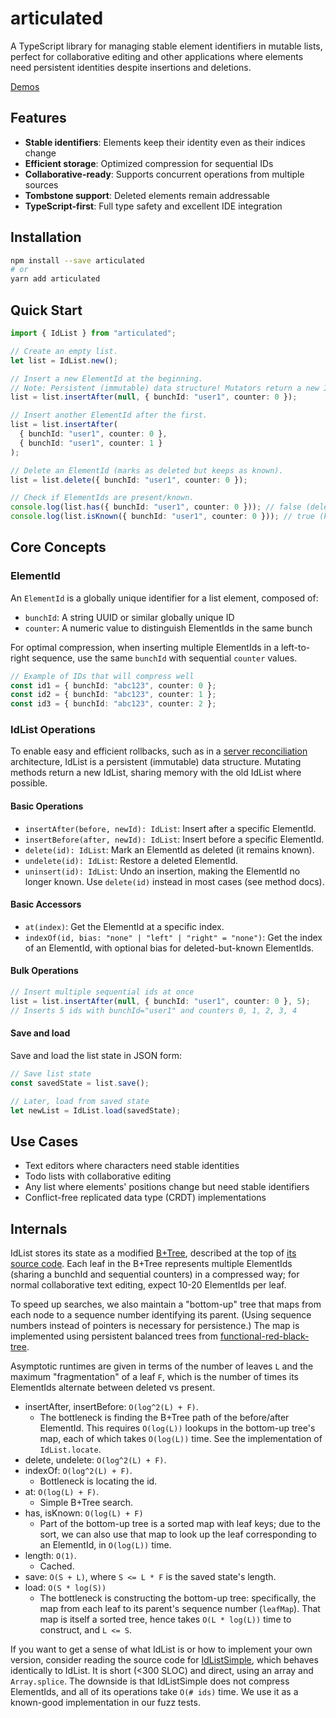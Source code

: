# articulated

A TypeScript library for managing stable element identifiers in mutable lists, perfect for collaborative editing and other applications where elements need persistent identities despite insertions and deletions.

[Demos](https://github.com/mweidner037/articulated-demos)

## Features

- **Stable identifiers**: Elements keep their identity even as their indices change
- **Efficient storage**: Optimized compression for sequential IDs
- **Collaborative-ready**: Supports concurrent operations from multiple sources
- **Tombstone support**: Deleted elements remain addressable
- **TypeScript-first**: Full type safety and excellent IDE integration

## Installation

```bash
npm install --save articulated
# or
yarn add articulated
```

## Quick Start

```typescript
import { IdList } from "articulated";

// Create an empty list.
let list = IdList.new();

// Insert a new ElementId at the beginning.
// Note: Persistent (immutable) data structure! Mutators return a new IdList.
list = list.insertAfter(null, { bunchId: "user1", counter: 0 });

// Insert another ElementId after the first.
list = list.insertAfter(
  { bunchId: "user1", counter: 0 },
  { bunchId: "user1", counter: 1 }
);

// Delete an ElementId (marks as deleted but keeps as known).
list = list.delete({ bunchId: "user1", counter: 0 });

// Check if ElementIds are present/known.
console.log(list.has({ bunchId: "user1", counter: 0 })); // false (deleted)
console.log(list.isKnown({ bunchId: "user1", counter: 0 })); // true (known but deleted)
```

## Core Concepts

### ElementId

An `ElementId` is a globally unique identifier for a list element, composed of:

- `bunchId`: A string UUID or similar globally unique ID
- `counter`: A numeric value to distinguish ElementIds in the same bunch

For optimal compression, when inserting multiple ElementIds in a left-to-right sequence, use the same `bunchId` with sequential `counter` values.

```typescript
// Example of IDs that will compress well
const id1 = { bunchId: "abc123", counter: 0 };
const id2 = { bunchId: "abc123", counter: 1 };
const id3 = { bunchId: "abc123", counter: 2 };
```

### IdList Operations

To enable easy and efficient rollbacks, such as in a [server reconciliation](https://mattweidner.com/2024/06/04/server-architectures.html#1-server-reconciliation) architecture, IdList is a persistent (immutable) data structure. Mutating methods return a new IdList, sharing memory with the old IdList where possible.

#### Basic Operations

- `insertAfter(before, newId): IdList`: Insert after a specific ElementId.
- `insertBefore(after, newId): IdList`: Insert before a specific ElementId.
- `delete(id): IdList`: Mark an ElementId as deleted (it remains known).
- `undelete(id): IdList`: Restore a deleted ElementId.
- `uninsert(id): IdList`: Undo an insertion, making the ElementId no longer known. Use `delete(id)` instead in most cases (see method docs).

#### Basic Accessors

- `at(index)`: Get the ElementId at a specific index.
- `indexOf(id, bias: "none" | "left" | "right" = "none")`: Get the index of an ElementId, with optional bias for deleted-but-known ElementIds.

#### Bulk Operations

```typescript
// Insert multiple sequential ids at once
list = list.insertAfter(null, { bunchId: "user1", counter: 0 }, 5);
// Inserts 5 ids with bunchId="user1" and counters 0, 1, 2, 3, 4
```

#### Save and load

Save and load the list state in JSON form:

```typescript
// Save list state
const savedState = list.save();

// Later, load from saved state
let newList = IdList.load(savedState);
```

## Use Cases

- Text editors where characters need stable identities
- Todo lists with collaborative editing
- Any list where elements' positions change but need stable identifiers
- Conflict-free replicated data type (CRDT) implementations

## Internals

IdList stores its state as a modified [B+Tree](https://en.wikipedia.org/wiki/B%2B_tree), described at the top of [its source code](./src/persistent_id_list.ts). Each leaf in the B+Tree represents multiple ElementIds (sharing a bunchId and sequential counters) in a compressed way; for normal collaborative text editing, expect 10-20 ElementIds per leaf.

To speed up searches, we also maintain a "bottom-up" tree that maps from each node to a sequence number identifying its parent. (Using sequence numbers instead of pointers is necessary for persistence.) The map is implemented using persistent balanced trees from [functional-red-black-tree](https://www.npmjs.com/package/functional-red-black-tree).

Asymptotic runtimes are given in terms of the number of leaves `L` and the maximum "fragmentation" of a leaf `F`, which is the number of times its ElementIds alternate between deleted vs present.

- insertAfter, insertBefore: `O(log^2(L) + F)`.
  - The bottleneck is finding the B+Tree path of the before/after ElementId. This requires `O(log(L))` lookups in the bottom-up tree's map, each of which takes `O(log(L))` time. See the implementation of `IdList.locate`.
- delete, undelete: `O(log^2(L) + F)`.
- indexOf: `O(log^2(L) + F)`.
  - Bottleneck is locating the id.
- at: `O(log(L) + F)`.
  - Simple B+Tree search.
- has, isKnown: `O(log(L) + F)`
  - Part of the bottom-up tree is a sorted map with leaf keys; due to the sort, we can also use that map to look up the leaf corresponding to an ElementId, in `O(log(L))` time.
- length: `O(1)`.
  - Cached.
- save: `O(S + L)`, where `S <= L * F` is the saved state's length.
- load: `O(S * log(S))`
  - The bottleneck is constructing the bottom-up tree: specifically, the map from each leaf to its parent's sequence number (`leafMap`). That map is itself a sorted tree, hence takes `O(L * log(L))` time to construct, and `L <= S`.

If you want to get a sense of what IdList is or how to implement your own version, consider reading the source code for [IdListSimple](./test/id_list_simple.ts), which behaves identically to IdList. It is short (<300 SLOC) and direct, using an array and `Array.splice`. The downside is that IdListSimple does not compress ElementIds, and all of its operations take `O(# ids)` time. We use it as a known-good implementation in our fuzz tests.

<!-- TODO: related work: CRDTs, ropes, list-positions, ?? -->
